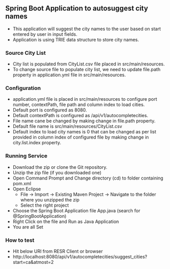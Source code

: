 ## Spring Boot Application to autosuggest city names

- This application will suggest the city names to the user based on start entered by user in input fields.
- Application is using TRIE data structure to store city names.

### Source City List
- City list is populated from CityList.csv file placed in src/main/resources.
- To change source file to populate city list, we need to update file.path property in application.yml file in src/main/resources.

### Configuration

- application.yml file is placed in src/main/resources to configure port number, contextPath, file path and column index to load cities.
- Default port is configured as 8080.
- Default contextPath is configured as /api/v1/autocompletecities.
- File name cane be changed by making change in file.path property.
- Default file name is src/main/resources/CityList.csv
- Default index to load city names is 0 that can be changed as per list provided in column index of configured file by making change in city.list.index property.


### Running Service
- Download the zip or clone the Git repository.
- Unzip the zip file (if you downloaded one)
- Open Command Prompt and Change directory (cd) to folder containing pom.xml
- Open Eclipse 
   - File -> Import -> Existing Maven Project -> Navigate to the folder where you unzipped the zip
   - Select the right project
- Choose the Spring Boot Application file App.java (search for @SpringBootApplication)
- Right Click on the file and Run as Java Application
- You are all Set

### How to test
- Hit below URl from RESR Client or browser
- http://localhost:8080/api/v1/autocompletecities/suggest_cities?start=ca&atmost=2


